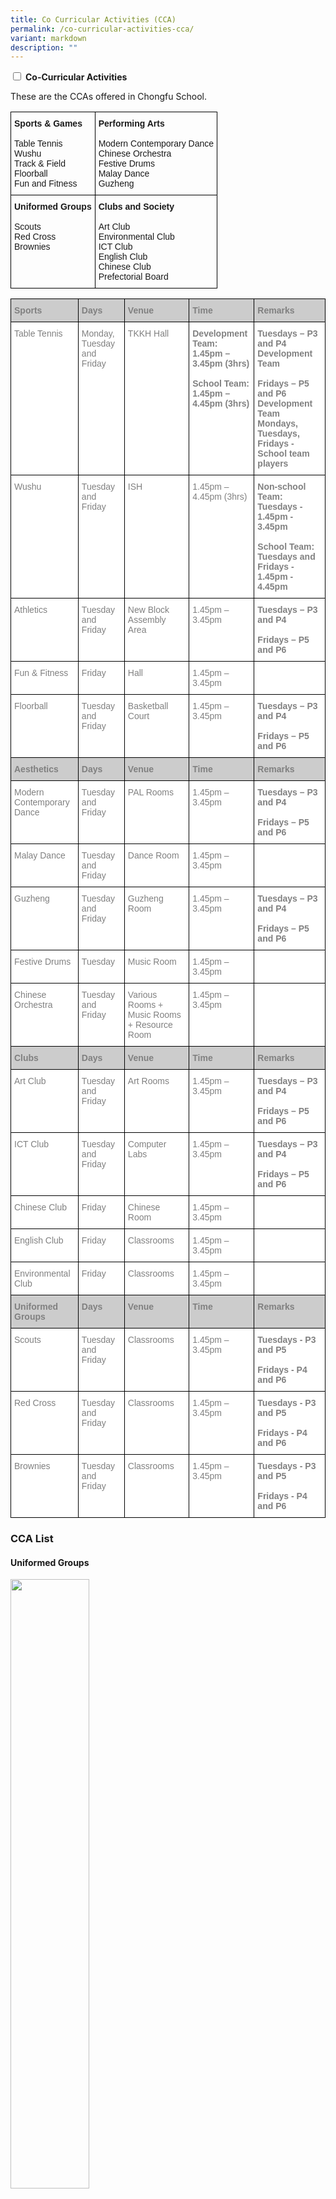 ```yaml
---
title: Co Curricular Activities (CCA)
permalink: /co-curricular-activities-cca/
variant: markdown
description: ""
---
```

<input type="checkbox" id="accordion7">
<label for="accordion7"><b>Co-Curricular Activities</b></label>
<p style="text-align:justify">These are the CCAs offered in Chongfu School.</p>

<style type="text/css">
.tg  {border-collapse:collapse;border-spacing:0;}
.tg td{border-color:black;border-style:solid;border-width:1px;font-family:Arial, sans-serif;font-size:14px;overflow:hidden;padding:10px 5px;word-break:normal;}
.tg th{border-color:black;border-style:solid;border-width:1px;font-family:Arial, sans-serif;font-size:14px;font-weight:normal;overflow:hidden;padding:10px 5px;word-break:normal;}
.tg .tg-0lax{text-align:left;vertical-align:top}
</style>

<table class="tg">
<thead>
<tr>
<th class="tg-0lax"><span style="font-weight:bold">Sports &amp; Games</span><br><br><span style="font-weight:400;font-style:normal">Table Tennis</span><br><span style="font-weight:400;font-style:normal">Wushu</span><br><span style="font-weight:400;font-style:normal">Track &amp; Field</span><br><span style="font-weight:400;font-style:normal">Floorball</span><br><span style="font-weight:400;font-style:normal">Fun and Fitness</span></th>
<th class="tg-0lax"><span style="font-weight:bold;font-style:normal">Performing Arts</span>
<br><br>
<span style="font-weight:400;font-style:normal">Modern Contemporary Dance</span>
<br>
<span style="font-weight:400;font-style:normal">Chinese Orchestra</span>
<br><span style="font-weight:400;font-style:normal">Festive Drums</span>
<br><span style="font-weight:400;font-style:normal">Malay Dance</span>
<br><span style="font-weight:400;font-style:normal">Guzheng</span>
</th>
</tr>
</thead>
<tbody>
<tr>
<td class="tg-0lax">
<span style="font-weight:bold;font-style:normal">Uniformed Groups</span><br><br>
<span style="font-weight:400;font-style:normal">Scouts</span><br>
<span style="font-weight:400;font-style:normal">Red Cross</span><br>
<span style="font-weight:400;font-style:normal">Brownies</span></td>
<td class="tg-0lax">
<span style="font-weight:bold;font-style:normal">Clubs and Society</span><br><br>
<span style="font-weight:400;font-style:normal">Art Club</span><br>
<span style="font-weight:400;font-style:normal">Environmental Club</span><br>
<span style="font-weight:400;font-style:normal">ICT Club</span><br>
<span style="font-weight:400;font-style:normal">English Club</span><br>
<span style="font-weight:400;font-style:normal">Chinese Club</span><br>
<span style="font-weight:400;font-style:normal">Prefectorial Board</span>
</td>
</tr>
</tbody>
</table>

<style type="text/css">
.tg  {border-collapse:collapse;border-spacing:0;}
.tg td{border-color:black;border-style:solid;border-width:1px;font-family:Arial, sans-serif;font-size:14px;overflow:hidden;padding:10px 5px;word-break:normal;}
.tg th{border-color:black;border-style:solid;border-width:1px;font-family:Arial, sans-serif;font-size:14px;font-weight:normal;overflow:hidden;padding:10px 5px;word-break:normal;}
.tg .tg-soxn{background-color:#FFF;color:#808080;font-weight:bold;text-align:left;vertical-align:top}
.tg .tg-dc8u{background-color:#CCC;color:#808080;font-weight:bold;text-align:left;vertical-align:top}
.tg .tg-lm9i{background-color:#FFF;color:#808080;text-align:left;vertical-align:top}
</style>

<table class="tg">
<thead>
  <tr>
    <th class="tg-dc8u"><span style="font-weight:bold">Sports</span></th>
    <th class="tg-dc8u"><span style="font-weight:bold">Days</span></th>
    <th class="tg-dc8u"><span style="font-weight:bold">Venue</span></th>
    <th class="tg-dc8u"><span style="font-weight:bold">Time</span></th>
    <th class="tg-dc8u"><span style="font-weight:bold">Remarks</span></th>
  </tr>
</thead>
<tbody>
<tr>
<td class="tg-lm9i">Table Tennis</td>
<td class="tg-lm9i">Monday, Tuesday and Friday</td>
<td class="tg-lm9i">TKKH Hall</td>
<td class="tg-soxn"><span style="font-weight:bold">Development Team:</span><br>1.45pm – 3.45pm (3hrs)<br>
<span style="color:#FFF">-----------------</span><br>
<span style="font-weight:bold">School Team:</span><br>1.45pm – 4.45pm (3hrs)
</td>
<td class="tg-soxn"><span style="font-weight:bold">Tuesdays</span> – P3 and P4 Development Team<br><br>
<span style="font-weight:bold">Fridays</span> – P5 and P6 Development Team<br>
<span style="font-weight:bold">Mondays, Tuesdays, Fridays</span> -<br>School team players</td>
</tr>
<tr>
<td class="tg-lm9i">Wushu</td>
<td class="tg-lm9i">Tuesday and Friday</td>
<td class="tg-lm9i">ISH</td>
<td class="tg-lm9i">1.45pm – 4.45pm (3hrs)</td>
<td class="tg-soxn"><span style="font-weight:bold">Non-school Team:</span><br>Tuesdays - 1.45pm - 3.45pm<br>
<span style="color:#FFF">-----------</span><br>
<span style="font-weight:bold">School Team:</span><br>Tuesdays and Fridays - 1.45pm - 4.45pm</td>
</tr>
<tr>
<td class="tg-lm9i">Athletics</td>
<td class="tg-lm9i">Tuesday and Friday</td>
<td class="tg-lm9i">New Block Assembly Area</td>
<td class="tg-lm9i">1.45pm – 3.45pm</td>
<td class="tg-soxn"><span style="font-weight:bold">Tuesdays</span> – P3 and P4<br><br><span style="font-weight:bold">Fridays</span> – P5 and P6</td>
</tr>
<tr>
<td class="tg-lm9i">Fun &amp; Fitness</td>
<td class="tg-lm9i">Friday</td>
<td class="tg-lm9i">Hall</td>
<td class="tg-lm9i">1.45pm – 3.45pm</td>
<td class="tg-lm9i"></td>
</tr>
<tr>
<td class="tg-lm9i">Floorball</td>
<td class="tg-lm9i">Tuesday and Friday</td>
<td class="tg-lm9i">Basketball Court</td>
<td class="tg-lm9i">1.45pm – 3.45pm</td>
<td class="tg-soxn"><span style="font-weight:bold">Tuesdays</span> – P3 and P4<br><br><span style="font-weight:bold">Fridays</span> – P5 and P6</td>
</tr>
<tr>
<td class="tg-dc8u"><span style="font-weight:bold">Aesthetics</span></td>
<td class="tg-dc8u"><span style="font-weight:bold">Days</span></td>
<td class="tg-dc8u"><span style="font-weight:bold">Venue</span></td>
<td class="tg-dc8u"><span style="font-weight:bold">Time</span></td>
<td class="tg-dc8u"><span style="font-weight:bold">Remarks</span></td>
</tr>
<tr>
<td class="tg-lm9i">Modern Contemporary Dance</td>
<td class="tg-lm9i">Tuesday and Friday</td>
<td class="tg-lm9i">PAL Rooms</td>
<td class="tg-lm9i">1.45pm – 3.45pm</td>
<td class="tg-soxn"><span style="font-weight:bold">Tuesdays</span> – P3 and P4<br><br><span style="font-weight:bold">Fridays</span> – P5 and P6</td>
</tr>
<tr>
<td class="tg-lm9i">Malay Dance</td>
<td class="tg-lm9i">Tuesday and Friday</td>
<td class="tg-lm9i">Dance Room</td>
<td class="tg-lm9i">1.45pm – 3.45pm</td>
<td class="tg-lm9i"></td>
</tr>
<tr>
<td class="tg-lm9i">Guzheng</td>
<td class="tg-lm9i">Tuesday and Friday</td>
<td class="tg-lm9i">Guzheng Room</td>
<td class="tg-lm9i">1.45pm – 3.45pm</td>
<td class="tg-soxn"><span style="font-weight:bold">Tuesdays</span> – P3 and P4<br><br><span style="font-weight:bold">Fridays</span> – P5 and P6</td>
</tr>
<tr>
<td class="tg-lm9i">Festive Drums</td>
<td class="tg-lm9i">Tuesday</td>
<td class="tg-lm9i">Music Room</td>
<td class="tg-lm9i">1.45pm – 3.45pm</td>
<td class="tg-lm9i"></td>
</tr>
<tr>
<td class="tg-lm9i">Chinese Orchestra</td>
<td class="tg-lm9i">Tuesday and Friday</td>
<td class="tg-lm9i">Various Rooms + Music Rooms + Resource Room</td>
<td class="tg-lm9i">1.45pm – 3.45pm</td>
<td class="tg-lm9i"></td>
</tr>
<tr>
<td class="tg-dc8u"><span style="font-weight:bold">Clubs</span></td>
 <td class="tg-dc8u"><span style="font-weight:bold">Days</span></td>
 <td class="tg-dc8u"><span style="font-weight:bold">Venue</span></td>
 <td class="tg-dc8u"><span style="font-weight:bold">Time</span></td>
 <td class="tg-dc8u"><span style="font-weight:bold">Remarks</span></td>
 </tr>
 <tr>
 <td class="tg-lm9i">Art Club</td>
 <td class="tg-lm9i">Tuesday and Friday</td>
 <td class="tg-lm9i">Art Rooms</td>
 <td class="tg-lm9i">1.45pm – 3.45pm</td>
 <td class="tg-soxn"><span style="font-weight:bold">Tuesdays</span> – P3 and P4<br><br><span style="font-weight:bold">Fridays</span> – P5 and P6</td>
 </tr>
 <tr>
 <td class="tg-lm9i">ICT Club</td>
 <td class="tg-lm9i">Tuesday and Friday</td>
 <td class="tg-lm9i">Computer Labs</td>
 <td class="tg-lm9i">1.45pm – 3.45pm</td>
 <td class="tg-soxn"><span style="font-weight:bold">Tuesdays</span> – P3 and P4<br><br><span style="font-weight:bold">Fridays</span> – P5 and P6</td>
</tr>
<tr>
<td class="tg-lm9i">Chinese Club</td>
<td class="tg-lm9i">Friday</td>
<td class="tg-lm9i">Chinese Room</td>
<td class="tg-lm9i">1.45pm – 3.45pm</td>
<td class="tg-lm9i"></td>
</tr>
<tr>
<td class="tg-lm9i">English Club</td>
<td class="tg-lm9i">Friday</td>
<td class="tg-lm9i">Classrooms</td>
<td class="tg-lm9i">1.45pm – 3.45pm</td>
<td class="tg-lm9i"></td>
</tr>
<tr>
<td class="tg-lm9i">Environmental Club</td>
<td class="tg-lm9i">Friday</td>
<td class="tg-lm9i">Classrooms</td>
<td class="tg-lm9i">1.45pm – 3.45pm</td>
<td class="tg-lm9i"></td>
</tr>
<tr>
<td class="tg-dc8u"><span style="font-weight:bold">Uniformed Groups</span></td>
<td class="tg-dc8u"><span style="font-weight:bold">Days</span></td>
<td class="tg-dc8u"><span style="font-weight:bold">Venue</span></td>
<td class="tg-dc8u"><span style="font-weight:bold">Time</span></td>
<td class="tg-dc8u"><span style="font-weight:bold">Remarks</span></td>
</tr>
<tr>
<td class="tg-lm9i">Scouts</td>
<td class="tg-lm9i">Tuesday and Friday</td>
<td class="tg-lm9i">Classrooms</td>
<td class="tg-lm9i">1.45pm – 3.45pm</td>
<td class="tg-soxn"><span style="font-weight:bold">Tuesdays</span> - P3 and P5<br><br><span style="font-weight:bold">Fridays</span> - P4 and P6</td>
</tr>
<tr>
<td class="tg-lm9i">Red Cross</td>
<td class="tg-lm9i">Tuesday and Friday</td>
<td class="tg-lm9i">Classrooms</td>
<td class="tg-lm9i">1.45pm – 3.45pm</td>
<td class="tg-soxn"><span style="font-weight:bold">Tuesdays</span> - P3 and P5<br><br><span style="font-weight:bold">Fridays</span> - P4 and P6</td>
</tr>
<tr>
<td class="tg-lm9i">Brownies</td>
<td class="tg-lm9i">Tuesday and Friday</td>
<td class="tg-lm9i">Classrooms</td>
<td class="tg-lm9i">1.45pm – 3.45pm</td>
<td class="tg-soxn"><span style="font-weight:bold">Tuesdays</span> - P3 and P5<br><br><span style="font-weight:bold">Fridays</span> - P4 and P6</td>
</tr>
</tbody>
</table>


<h3><strong>CCA List</strong></h3>
<h4><strong>Uniformed Groups</strong></h4>
<a href="/cca-brownies/"><img src="/images/Brownies-Main-Picture.jpg" style="width:50%"></a>
<center><a href="/cca-brownies">Brownies</a></center>

<a href="/cca-red-cross/"><img src="/images/Red-Cross-Title-Image-225x300.jpg" style="width:50%"></a>
<center><a href="/cca-red-cross">Red Cross</a></center>

<a href="/cca-cub-scouts/"><img src="/images/CubScouts_TitleImage.jpg" style="width:50%"></a>
<center><a href="/cca-cub-scouts/">Scouts</a></center>

<h3><strong>Performing Arts</strong></h3>
<br>
<a href="/cca-guzheng-ensemble/"><img src="/images/Guzheng_TitleImage-1.jpg" style="width:50%"></a>
<center><a href="/cca-guzheng-ensemble/">Guzheng Ensemble</a></center>

<a href="/cca-festive-drums/">
<img src="/images/FestiveDrums_TitleImage-768x432.jpg" style="width:50%"></a>
<center><a href="/cca-festive-drums/">Festive Drums</a></center>

<a href="/cca-chinese-orchestra/">
<img src="/images/Chinese-Orchestra-Main-Picture-768x429.jpg" style="width:50%"></a>
<center><a href="/cca-chinese-orchestra/">Chinese Orchestra</a></center>

<a href="/cca-modern-contemporary-dance/"><img src="/images/Contemporary-Dance-Main-Picture-768x646.jpg" style="width:50%"></a>
<center><a href="/cca-modern-contemporary-dance/">Modern Contemporary Dance</a></center>

<a href="/cca-malay-dance/"><img src="/images/P6-2022-768x576.jpg" style="width:50%"></a>
<center><a href="/cca-malay-dance/">Malay Dance</a></center>

<h3><strong>Clubs &amp; Society</strong></h3>

<a href="/cca-english-club/"><img src="/images/EnglishClub_TitlePicture-300x225.jpg" style="width:50%"></a>
<center><a href="/cca-english-club/">English Club</a></center>

<a href="/cca-chinese-club/">
<img src="/images/ChineseClub_TitlePicture-768x384.jpg" style="width:50%"></a>
<center><a href="/cca-chinese-club/">Chinese Club</a></center>

<a href="/cca-ict-club/"><img src="/images/ICT_Club_TitlePicture-1.jpg" style="width:50%"></a>
<center><a href="/cca-ict-club/">ICT Club</a></center>

<a href="/cca-arts-club/"><img src="/images/ArtClub_Picture1-1.jpg" style="width:50%"></a>
<center><a href="/cca-arts-club/">Art Club</a></center>

<a href="/cca-environmental-club/"><img src="/images/EnvironmentalClub_TitlePicture.jpg" style="width:50%"></a>
<center><a href="/cca-environmental-club/">Environmental Club</a></center>


<h3><strong>Sports &amp; Games</strong></h3>

<a href="/cca-athletics-club/"><img src="/images/Athletics_TitlePicture-768x576.jpg" style="width:50%"></a>
<center><a href="/cca-athletics-club/">Athletics Club</a></center>

<a href="/cca-wushu/"><img src="/images/Wushu_TitleImage-1.jpg" style="width:50%"></a>
<center><a href="/cca-wushu/">Wushu</a></center>

<a href="/cca-floorball/"><img src="/images/Floor-Ball-Main-Image-768x566.jpg" style="width:50%"></a>
<center><a href="/cca-floorball/">Floorball</a></center>

<a href="/cca-table-tennis/"><img src="/images/Table-Tennis-Main-Picture-768x489.jpg" style="width:50%"></a>
<center><a href="/cca-table-tennis/">Table Tennis</a></center>

<a href="/cca-fun-and-fitness/"><img src="/images/Fun-and-Fitness-Main-Picture-768x432.jpg" style="width:50%"></a>
<center><a href="/cca-fun-and-fitness/">Fun and Fitness</a></center>